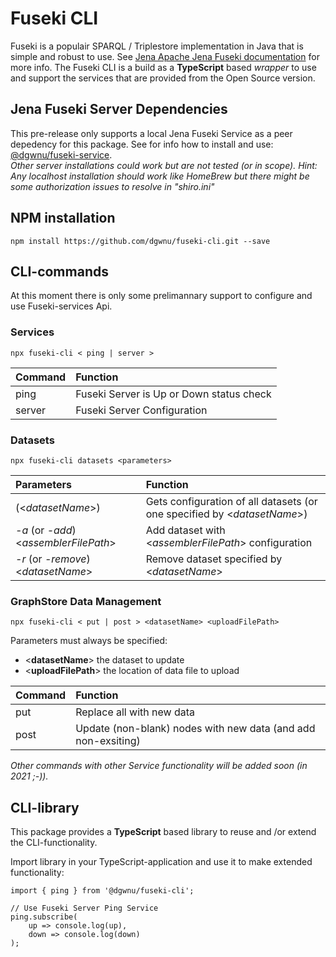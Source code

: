 # Fuseki CLI

Fuseki is a populair SPARQL / Triplestore implementation in Java that is simple and robust to use. See [Jena Apache Jena Fuseki documentation](https://jena.apache.org/documentation/fuseki2/index.html) for more info. The Fuseki CLI is a build as a __TypeScript__ based _wrapper_ to use and support the services that are provided from the Open Source version.
  
## Jena Fuseki Server Dependencies

This pre-release only supports a local Jena Fuseki Service as a peer depedency for this package. See for info how to install and use: [@dgwnu/fuseki-service](https://github.com/dgwnu/fuseki-service).  
_Other server installations could work but are not tested (or in scope). Hint: Any localhost installation should work like HomeBrew but there might be some authorization issues to resolve in "shiro.ini"_

## NPM installation

````
npm install https://github.com/dgwnu/fuseki-cli.git --save
````

## CLI-commands

At this moment there is only some prelimannary support to configure and use Fuseki-services Api.

### Services

````
npx fuseki-cli < ping | server >
````

| Command | Function |
|---------|:------------|
| ping | Fuseki Server is Up or Down status check |
| server | Fuseki Server Configuration |

### Datasets
````
npx fuseki-cli datasets <parameters>
````
| Parameters | Function |
|:------------|:------------|
| (<_datasetName_>) | Gets configuration of all datasets (or one specified by <_datasetName_>) |
| _-a_ (or _-add_) <_assemblerFilePath_> | Add dataset with <_assemblerFilePath_> configuration |
| _-r_ (or _-remove_) <_datasetName_> | Remove dataset specified by <_datasetName_>

### GraphStore Data Management
````
npx fuseki-cli < put | post > <datasetName> <uploadFilePath>
````
Parameters must always be specified:  
- <__datasetName__> the dataset to update
- <__uploadFilePath__> the location of data file to upload   

| Command | Function |
|---------|:------------|
| put | Replace all with new data |
| post | Update (non-blank) nodes with new data (and add non-exsiting) |
_Other commands with other Service functionality will be added soon (in 2021 ;-))._

## CLI-library

This package provides a __TypeScript__ based library to reuse and /or extend the CLI-functionality.  
  
Import library in your TypeScript-application and use it to make extended functionality:
````
import { ping } from '@dgwnu/fuseki-cli';

// Use Fuseki Server Ping Service
ping.subscribe(
    up => console.log(up),
    down => console.log(down)
);

````